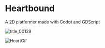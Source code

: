 # Heartbound
A 2D platformer made with Godot and GDScript

![title_00129](https://github.com/mfsami/Heartbound/assets/114272596/de4959c8-c7d8-4f07-9f0c-8af0f8cd7d77)

![HeartGif](https://github.com/mfsami/Heartbound/assets/114272596/4b825c6f-d2df-48b8-8238-0f363dee54a3)
